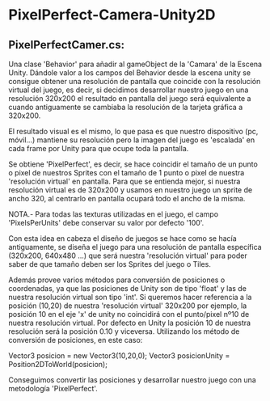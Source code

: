 # PixelPerfect-Camera-Unity2D
PixelPerfectCamer.cs:
---------------------
Una clase 'Behavior' para añadir al gameObject de la 'Camara' de la Escena Unity.
Dándole valor a los campos del Behavior desde la escena unity se consigue obtener una resolución de pantalla que coincide con la resolución virtual del juego, es decir, si decidimos desarrollar nuestro juego en una resolución 320x200 el resultado en pantalla del juego será equivalente a cuando antiguamente se cambiaba la resolución de la tarjeta gráfica a 320x200.

El resultado visual es el mismo, lo que pasa es que nuestro dispositivo (pc, móvil...) mantiene su resolución pero la imagen del juego es 'escalada' en cada frame por Unity para que ocupe toda la pantalla.

Se obtiene 'PixelPerfect', es decir, se hace coincidir el tamaño de un punto o pixel de nuestros Sprites con el tamaño de 1 punto o pixel de nuestra 'resolución virtual' en pantalla. Para que se entienda mejor, si nuestra resolución virtual es de 320x200 y usamos en nuestro juego un sprite de ancho 320, al centrarlo en pantalla ocupará todo el ancho de la misma.

NOTA.- Para todas las texturas utilizadas en el juego, el campo 'PixelsPerUnits' debe conservar su valor por defecto '100'.

Con esta idea en cabeza el diseño de juegos se hace como se hacía antiguamente, se diseña el juego para una resolución de pantalla específica (320x200, 640x480 ...) que será nuestra 'resolución virtual' para poder saber de que tamaño deben ser los Sprites del juego o Tiles.

Además provee varios métodos para conversión de posiciones o coordenadas, ya que las posiciones de Unity son de tipo 'float' y las
de nuestra resolución virtual son tipo 'int'.
Si queremos hacer referencia a la posición (10,20) de nuestra 'resolución virtual' 320x200 por ejemplo, la posición 10 en el eje 'x' de unity no coincidirá con el punto/pixel nº10 de nuestra resolución virtual. Por defecto en Unity la posición 10 de nuestra resolución será la posición 0.10 y viceversa.
Utilizando los método de conversión de posiciones, en este caso: 

Vector3 posicion = new Vector3(10,20,0);
Vector3 posicionUnity = Position2DToWorld(posicion);

Conseguimos convertir las posiciones y desarrollar nuestro juego con una metodología 'PixelPerfect'. 
